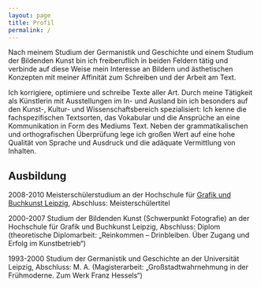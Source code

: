 ```yaml
---
layout: page
title: Profil
permalink: /
---
```


Nach meinem Studium der Germanistik und Geschichte und einem Studium der Bildenden Kunst bin ich freiberuflich in beiden Feldern tätig und verbinde auf diese Weise mein Interesse an Bildern und ästhetischen Konzepten mit meiner Affinität zum Schreiben und der Arbeit am Text.

Ich korrigiere, optimiere und schreibe Texte aller Art. Durch meine Tätigkeit als Künstlerin mit Ausstellungen im In- und Ausland bin ich besonders auf den Kunst-, Kultur- und Wissenschaftsbereich spezialisiert: Ich kenne die fachspezifischen Textsorten, das Vokabular und die Ansprüche an eine Kommunikation in Form des Mediums Text. Neben der grammatikalischen und orthografischen Überprüfung lege ich großen Wert auf eine hohe Qualität von Sprache und Ausdruck und die adäquate Vermittlung von Inhalten.


## Ausbildung

2008-2010 Meisterschülerstudium an der Hochschule für [Grafik und Buchkunst Leipzig](https://hgb-leipzig.de), Abschluss: Meisterschülertitel

2000-2007 Studium der Bildenden Kunst (Schwerpunkt Fotografie) an der Hochschule für Grafik und Buchkunst Leipzig, Abschluss: Diplom (theoretische Diplomarbeit: „Reinkommen – Drinbleiben. Über Zugang und Erfolg im Kunstbetrieb“)

1993-2000 Studium der Germanistik und Geschichte an der Universität Leipzig, Abschluss: M. A. (Magisterarbeit: „Großstadtwahrnehmung in der Frühmoderne. Zum Werk Franz Hessels“)
